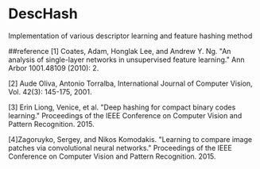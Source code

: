 # DescHash
Implementation of various descriptor learning and feature hashing method

##reference
[1] Coates, Adam, Honglak Lee, and Andrew Y. Ng. "An analysis of single-layer networks in unsupervised feature learning." Ann Arbor 1001.48109 (2010): 2.

[2] Aude Oliva, Antonio Torralba, International Journal of Computer Vision, Vol. 42(3): 145-175, 2001. 

[3] Erin Liong, Venice, et al. "Deep hashing for compact binary codes learning." Proceedings of the IEEE Conference on Computer Vision and Pattern Recognition. 2015.

[4]Zagoruyko, Sergey, and Nikos Komodakis. "Learning to compare image patches via convolutional neural networks." Proceedings of the IEEE Conference on Computer Vision and Pattern Recognition. 2015.


